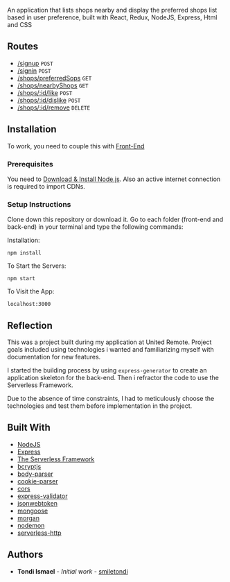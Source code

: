 

An application that lists shops nearby and display the preferred shops list based in user preference, built with React, Redux, NodeJS, Express, Html and CSS

## Routes

* [/signup]() `POST`
* [/signin]() `POST`
* [/shops/preferredSops]() `GET`
* [/shops/nearbyShops]() `GET`
* [/shops/:id/like]() `POST`
* [/shops/:id/dislike]() `POST`
* [/shops/:id/remove]() `DELETE`

## Installation 

To work, you need to couple this with [Front-End](https://github.com/smiletondi/HF_frontEnd)

### Prerequisites

You need to [Download & Install Node.js](https://www.guru99.com/download-install-node-js.html).
Also an active internet connection is required to import CDNs.

###  Setup Instructions

Clone down this repository or download it.
Go to each folder (front-end and back-end) in your terminal and type the following commands:

Installation:

`npm install`  

To Start the Servers:

`npm start`  

To Visit the App:

`localhost:3000`  

## Reflection

This was a project built during my application at United Remote. Project goals included using technologies i wanted and familiarizing myself with documentation for new features.  

I started the building process by using `express-generator` to create an application skeleton for the back-end. Then i refractor the code to use the Serverless Framework.

Due to the absence of time constraints, I had to meticulously choose the technologies and test them before implementation in the project.


## Built With

* [NodeJS](https://nodejs.org/)
* [Express](https://expressjs.com/)
* [The Serverless Framework](https://serverless.com/)
* [bcryptjs](https://www.npmjs.com/package/bcryptjs)
* [body-parser](https://www.npmjs.com/package/body-parser)
* [cookie-parser](https://www.npmjs.com/package/cookie-parser)
* [cors](https://www.npmjs.com/package/cors)
* [express-validator](https://express-validator.github.io/)
* [jsonwebtoken](https://www.npmjs.com/package/jsonwebtoken)
* [mongoose](https://mongoosejs.com/)
* [morgan](https://www.npmjs.com/package/morgan)
* [nodemon](https://nodemon.io/)
* [serverless-http](https://github.com/dougmoscrop/serverless-http)

## Authors

* **Tondi Ismael** - *Initial work* - [smiletondi](https://twitter.com/smiletondi)